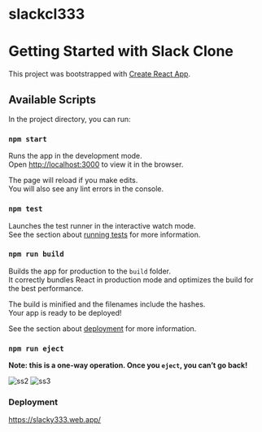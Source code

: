 # slackcl333

# Getting Started with Slack Clone

This project was bootstrapped with [Create React App](https://github.com/facebook/create-react-app).

## Available Scripts

In the project directory, you can run:

### `npm start`

Runs the app in the development mode.\
Open [http://localhost:3000](http://localhost:3000) to view it in the browser.

The page will reload if you make edits.\
You will also see any lint errors in the console.

### `npm test`

Launches the test runner in the interactive watch mode.\
See the section about [running tests](https://facebook.github.io/create-react-app/docs/running-tests) for more information.

### `npm run build`

Builds the app for production to the `build` folder.\
It correctly bundles React in production mode and optimizes the build for the best performance.

The build is minified and the filenames include the hashes.\
Your app is ready to be deployed!

See the section about [deployment](https://facebook.github.io/create-react-app/docs/deployment) for more information.

### `npm run eject`

**Note: this is a one-way operation. Once you `eject`, you can’t go back!**

![ss2](https://user-images.githubusercontent.com/72884585/125921494-22b5529d-699a-4c3f-ba76-26d3d9459b9a.png)
![ss3](https://user-images.githubusercontent.com/72884585/125921522-e92eb1c6-7e6a-4cfb-a985-41f2d978d7dd.png)





### Deployment
https://slacky333.web.app/
